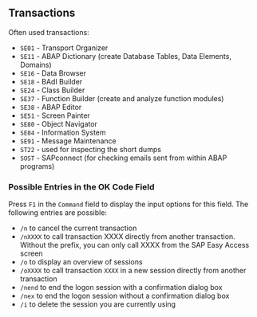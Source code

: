 ## Transactions

Often used transactions:
* `SE01` - Transport Organizer
* `SE11` - ABAP Dictionary (create Database Tables, Data Elements, Domains)
* `SE16` - Data Browser
* `SE18` - BAdI Builder
* `SE24` - Class Builder
* `SE37` - Function Builder (create and analyze function modules)
* `SE38` - ABAP Editor
* `SE51` - Screen Painter
* `SE80` - Object Navigator
* `SE84` - Information System
* `SE91` - Message Maintenance
* `ST22` - used for inspecting the short dumps
* `SOST` - SAPconnect (for checking emails sent from within ABAP programs)

### Possible Entries in the OK Code Field

Press `F1` in the `Command` field to display the input options for this field. The following entries are possible:
* `/n` to cancel the current transaction
* `/nXXXX` to call transaction XXXX directly from another transaction. Without the prefix, you can only call XXXX from the SAP Easy Access screen
* `/o` to display an overview of sessions
* `/oXXXX` to call transaction `XXXX` in a new session directly from another transaction
* `/nend` to end the logon session with a confirmation dialog box
* `/nex` to end the logon session without a confirmation dialog box
* `/i` to delete the session you are currently using
